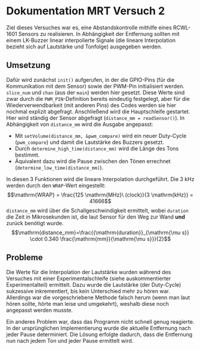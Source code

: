 # Dokumentation MRT Versuch 2
Ziel dieses Versuches war es, eine Abstandskontrolle mithilfe eines RCWL-1601 Sensors
zu realisieren. In Abhängigkeit der Entfernung sollten mit einem LK-Buzzer linear interpolierte 
Signale (die lineare Interpolation bezieht sich auf Lautstärke und Tonfolge) ausgegeben werden.
## Umsetzung
Dafür wird zunächst `init()` aufgerufen, in der die GPIO-Pins (für die Kommunikation mit dem Sensor) sowie der PWM-Pin initialisiert werden.
`slice_num` und `chan` (aus der `main`) werden hier gesetzt. Diese Werte sind zwar durch die
`PWM_PIN`-Definition bereits eindeutig festgelegt, aber für die Wiederverwendbarkeit (mit anderen Pins) des Codes werden sie hier nochmal explizit abgefragt.
Anschließend wird die Hauptschleife gestartet. Hier wird ständig der Sensor abgefragt (`distance_mm = readSensor()`).
In Abhängigkeit von `distance_mm` wird die Ausgabe angepasst:
- Mit `setVolume(distance_mm, &pwm_compare)` wird ein neuer Duty-Cycle (`pwm_compare`) und damit die Lautstärke des Buzzers gesetzt. 
- Durch `determine_high_time(distance_mm)` wird die Länge des Tons bestimmt.
- Äquivalent dazu wird die Pause zwischen den Tönen errechnet (`determine_low_time(distance_mm)`).

In diesen 3 Funktionen wird die lineare Interpolation durchgeführt. 
Die 3 kHz werden durch den `WRAP`-Wert eingestellt: $$\mathrm{WRAP} = \frac{125 \mathrm{MHz}\ (clock)}{3 \mathrm{kHz}} = 41666$$
`distance_mm` wird über die Schallgeschwindigkeit ermittelt, wobei `duration` die Zeit in Mikrosekunden ist, die laut Sensor für den Weg zur Wand **und** zurück benötigt wurde. 
$$\mathrm{distance_mm}=\frac{{\mathrm{duration}}_{\mathrm{\mu s}} \cdot 0.340 \frac{\mathrm{mm}}{\mathrm{\mu s}}}{2}$$

## Probleme
Die Werte für die Interpolation der Lautstärke wurden während des Versuches mit einer Experimentalschleife (siehe auskommentierter Experimentalteil) ermittelt. Dazu wurde die Lautstärke (der Duty-Cycle) sukzessive inkrementiert, bis kein Unterschied mehr zu hören war.  
Allerdings war die vorgeschriebene Methode falsch herum (wenn man laut hören sollte, hörte man leise und umgekehrt), weshalb diese noch angepasst werden musste.

Ein anderes Problem war, dass das Programm nicht schnell genug reagierte. In der ursprünglichen Implementierung wurde die aktuelle Entfernung nach jeder Pause determiniert. Die Lösung erfolgte dadurch, dass die Entfernung nun nach jedem Ton und jeder Pause ermittelt wird.